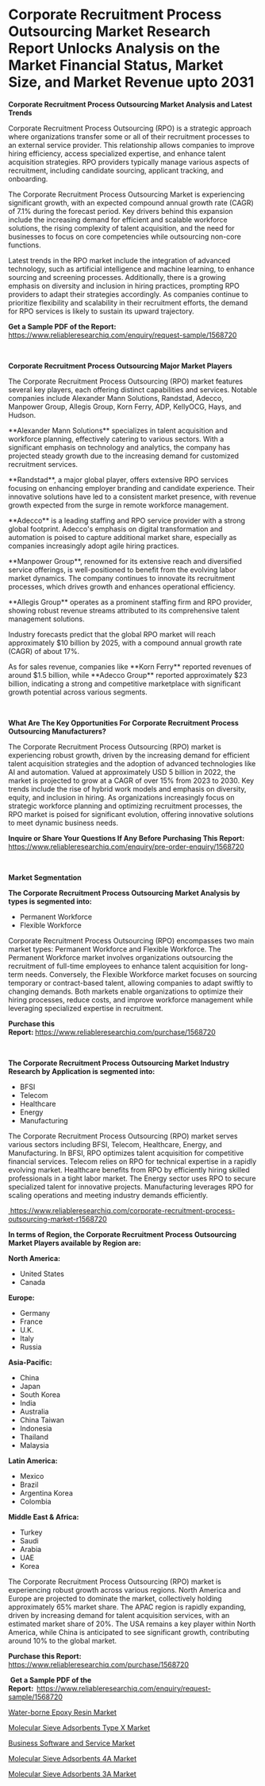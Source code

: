 <p><h1>Corporate Recruitment Process Outsourcing Market Research Report Unlocks Analysis on the Market Financial Status, Market Size, and Market Revenue upto 2031</h1></p><p><strong>Corporate Recruitment Process Outsourcing Market Analysis and Latest Trends</strong></p>
<p><p>Corporate Recruitment Process Outsourcing (RPO) is a strategic approach where organizations transfer some or all of their recruitment processes to an external service provider. This relationship allows companies to improve hiring efficiency, access specialized expertise, and enhance talent acquisition strategies. RPO providers typically manage various aspects of recruitment, including candidate sourcing, applicant tracking, and onboarding.</p><p>The Corporate Recruitment Process Outsourcing Market is experiencing significant growth, with an expected compound annual growth rate (CAGR) of 7.1% during the forecast period. Key drivers behind this expansion include the increasing demand for efficient and scalable workforce solutions, the rising complexity of talent acquisition, and the need for businesses to focus on core competencies while outsourcing non-core functions. </p><p>Latest trends in the RPO market include the integration of advanced technology, such as artificial intelligence and machine learning, to enhance sourcing and screening processes. Additionally, there is a growing emphasis on diversity and inclusion in hiring practices, prompting RPO providers to adapt their strategies accordingly. As companies continue to prioritize flexibility and scalability in their recruitment efforts, the demand for RPO services is likely to sustain its upward trajectory.</p></p>
<p><strong>Get a Sample PDF of the Report:&nbsp;</strong> <a href="https://www.reliableresearchiq.com/enquiry/request-sample/1568720?utm_campaign=1137&utm_medium=2&utm_source=Github&utm_content=ia&utm_term=14102024&utm_id=corporate-recruitment-process-outsourcing">https://www.reliableresearchiq.com/enquiry/request-sample/1568720</a></p>
<p>&nbsp;</p>
<p><strong>Corporate Recruitment Process Outsourcing Major Market Players</strong></p>
<p><p>The Corporate Recruitment Process Outsourcing (RPO) market features several key players, each offering distinct capabilities and services. Notable companies include Alexander Mann Solutions, Randstad, Adecco, Manpower Group, Allegis Group, Korn Ferry, ADP, KellyOCG, Hays, and Hudson.</p><p>**Alexander Mann Solutions** specializes in talent acquisition and workforce planning, effectively catering to various sectors. With a significant emphasis on technology and analytics, the company has projected steady growth due to the increasing demand for customized recruitment services. </p><p>**Randstad**, a major global player, offers extensive RPO services focusing on enhancing employer branding and candidate experience. Their innovative solutions have led to a consistent market presence, with revenue growth expected from the surge in remote workforce management.</p><p>**Adecco** is a leading staffing and RPO service provider with a strong global footprint. Adecco's emphasis on digital transformation and automation is poised to capture additional market share, especially as companies increasingly adopt agile hiring practices.</p><p>**Manpower Group**, renowned for its extensive reach and diversified service offerings, is well-positioned to benefit from the evolving labor market dynamics. The company continues to innovate its recruitment processes, which drives growth and enhances operational efficiency.</p><p>**Allegis Group** operates as a prominent staffing firm and RPO provider, showing robust revenue streams attributed to its comprehensive talent management solutions. </p><p>Industry forecasts predict that the global RPO market will reach approximately $10 billion by 2025, with a compound annual growth rate (CAGR) of about 17%. </p><p>As for sales revenue, companies like **Korn Ferry** reported revenues of around $1.5 billion, while **Adecco Group** reported approximately $23 billion, indicating a strong and competitive marketplace with significant growth potential across various segments.</p></p>
<p>&nbsp;</p>
<p><strong>What Are The Key Opportunities For Corporate Recruitment Process Outsourcing Manufacturers?</strong></p>
<p><p>The Corporate Recruitment Process Outsourcing (RPO) market is experiencing robust growth, driven by the increasing demand for efficient talent acquisition strategies and the adoption of advanced technologies like AI and automation. Valued at approximately USD 5 billion in 2022, the market is projected to grow at a CAGR of over 15% from 2023 to 2030. Key trends include the rise of hybrid work models and emphasis on diversity, equity, and inclusion in hiring. As organizations increasingly focus on strategic workforce planning and optimizing recruitment processes, the RPO market is poised for significant evolution, offering innovative solutions to meet dynamic business needs.</p></p>
<p><strong>Inquire or Share Your Questions If Any Before Purchasing This Report:</strong> <a href="https://www.reliableresearchiq.com/enquiry/pre-order-enquiry/1568720?utm_campaign=1137&utm_medium=2&utm_source=Github&utm_content=ia&utm_term=14102024&utm_id=corporate-recruitment-process-outsourcing">https://www.reliableresearchiq.com/enquiry/pre-order-enquiry/1568720</a></p>
<p>&nbsp;</p>
<p><strong>Market Segmentation</strong></p>
<p><strong>The Corporate Recruitment Process Outsourcing Market Analysis by types is segmented into:</strong></p>
<p><ul><li>Permanent Workforce</li><li>Flexible Workforce</li></ul></p>
<p><p>Corporate Recruitment Process Outsourcing (RPO) encompasses two main market types: Permanent Workforce and Flexible Workforce. The Permanent Workforce market involves organizations outsourcing the recruitment of full-time employees to enhance talent acquisition for long-term needs. Conversely, the Flexible Workforce market focuses on sourcing temporary or contract-based talent, allowing companies to adapt swiftly to changing demands. Both markets enable organizations to optimize their hiring processes, reduce costs, and improve workforce management while leveraging specialized expertise in recruitment.</p></p>
<p><strong>Purchase this Report:&nbsp;</strong><a href="https://www.reliableresearchiq.com/purchase/1568720?utm_campaign=1137&utm_medium=2&utm_source=Github&utm_content=ia&utm_term=14102024&utm_id=corporate-recruitment-process-outsourcing">https://www.reliableresearchiq.com/purchase/1568720</a></p>
<p>&nbsp;</p>
<p><strong>The Corporate Recruitment Process Outsourcing Market Industry Research by Application is segmented into:</strong></p>
<p><ul><li>BFSI</li><li>Telecom</li><li>Healthcare</li><li>Energy</li><li>Manufacturing</li></ul></p>
<p><p>The Corporate Recruitment Process Outsourcing (RPO) market serves various sectors including BFSI, Telecom, Healthcare, Energy, and Manufacturing. In BFSI, RPO optimizes talent acquisition for competitive financial services. Telecom relies on RPO for technical expertise in a rapidly evolving market. Healthcare benefits from RPO by efficiently hiring skilled professionals in a tight labor market. The Energy sector uses RPO to secure specialized talent for innovative projects. Manufacturing leverages RPO for scaling operations and meeting industry demands efficiently.</p></p>
<p><a href="https://www.reliableresearchiq.com/corporate-recruitment-process-outsourcing-market-r1568720?utm_campaign=1137&utm_medium=2&utm_source=Github&utm_content=ia&utm_term=14102024&utm_id=corporate-recruitment-process-outsourcing">&nbsp;https://www.reliableresearchiq.com/corporate-recruitment-process-outsourcing-market-r1568720</a></p>
<p><strong>In terms of Region, the Corporate Recruitment Process Outsourcing Market Players available by Region are:</strong></p>
<p>
    <p> <strong> North America: </strong>
        <ul>
            <li>United States</li>
            <li>Canada</li>
        </ul>
        </p> 
    <p> <strong> Europe: </strong>
        <ul>
            <li>Germany</li>
            <li>France</li>
            <li>U.K.</li>
            <li>Italy</li>
            <li>Russia</li>
        </ul>
        </p> 
    <p> <strong> Asia-Pacific: </strong>
        <ul>
            <li>China</li>
            <li>Japan</li>
            <li>South Korea</li>
            <li>India</li>
            <li>Australia</li>
            <li>China Taiwan</li>
            <li>Indonesia</li>
            <li>Thailand</li>
            <li>Malaysia</li>
        </ul>
        </p> 
    <p> <strong> Latin America: </strong>
        <ul>
            <li>Mexico</li>
            <li>Brazil</li>
            <li>Argentina Korea</li>
            <li>Colombia</li>
        </ul>
        </p> 
    <p> <strong> Middle East & Africa: </strong>
        <ul>
            <li>Turkey</li>
            <li>Saudi</li>
            <li>Arabia</li>
            <li>UAE</li>
            <li>Korea</li>
        </ul>
    </p>
    </p>
<p><p>The Corporate Recruitment Process Outsourcing (RPO) market is experiencing robust growth across various regions. North America and Europe are projected to dominate the market, collectively holding approximately 65% market share. The APAC region is rapidly expanding, driven by increasing demand for talent acquisition services, with an estimated market share of 20%. The USA remains a key player within North America, while China is anticipated to see significant growth, contributing around 10% to the global market.</p></p>
<p><strong>Purchase this Report: </strong><a href="https://www.reliableresearchiq.com/purchase/1568720?utm_campaign=1137&utm_medium=2&utm_source=Github&utm_content=ia&utm_term=14102024&utm_id=corporate-recruitment-process-outsourcing">https://www.reliableresearchiq.com/purchase/1568720</a></p>
<p>&nbsp;<strong>Get a Sample PDF of the Report:&nbsp;&nbsp;</strong><a href="https://www.reliableresearchiq.com/enquiry/request-sample/1568720?utm_campaign=1137&utm_medium=2&utm_source=Github&utm_content=ia&utm_term=14102024&utm_id=corporate-recruitment-process-outsourcing">https://www.reliableresearchiq.com/enquiry/request-sample/1568720</a></p>
<p><strong></strong></p>
<p><p><a href="https://github.com/kyleetroxilbu/Market-Research-Report-List-1/blob/main/water-borne-epoxy-resin-market.md?utm_campaign=1137&utm_medium=2&utm_source=Github&utm_content=ia&utm_term=14102024&utm_id=corporate-recruitment-process-outsourcing">Water-borne Epoxy Resin Market</a></p><p><a href="https://www.linkedin.com/pulse/molecular-sieve-adsorbents-type-x-market-trends-focusing-insight-maf8f?trk=public_post_embed_feed-article-content&utm_campaign=1137&utm_medium=2&utm_source=Github&utm_content=ia&utm_term=14102024&utm_id=corporate-recruitment-process-outsourcing">Molecular Sieve Adsorbents Type X Market</a></p><p><a href="https://github.com/whitbyuhringenn/Market-Research-Report-List-1/blob/main/business-software-and-service-market.md?utm_campaign=1137&utm_medium=2&utm_source=Github&utm_content=ia&utm_term=14102024&utm_id=corporate-recruitment-process-outsourcing">Business Software and Service Market</a></p><p><a href="https://www.linkedin.com/pulse/sustainability-trends-molecular-sieve-adsorbents-4a-industry-nrblf?trk=public_post_embed_feed-article-content&utm_campaign=1137&utm_medium=2&utm_source=Github&utm_content=ia&utm_term=14102024&utm_id=corporate-recruitment-process-outsourcing">Molecular Sieve Adsorbents 4A Market</a></p><p><a href="https://www.linkedin.com/pulse/investing-molecular-sieve-adsorbents-3a-market-trends-leading-2jwjf?trk=public_post_embed_feed-article-content&utm_campaign=1137&utm_medium=2&utm_source=Github&utm_content=ia&utm_term=14102024&utm_id=corporate-recruitment-process-outsourcing">Molecular Sieve Adsorbents 3A Market</a></p></p>